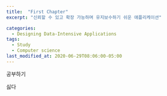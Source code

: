 ```yaml
---
title:  "First Chapter"
excerpt: "신뢰할 수 있고 확장 가능하며 유지보수하기 쉬운 애플리케이션"

categories:
  - Designing Data-Intensive Applications
tags:
  - Study
  - Computer science
last_modified_at: 2020-06-29T08:06:00-05:00
---
```


공부하기

싫다
